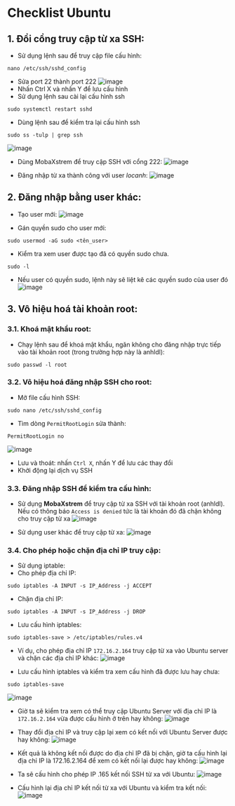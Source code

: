 # Checklist Ubuntu
## 1. Đổi cổng truy cập từ xa SSH:
- Sử dụng lệnh sau để truy cập file cấu hình:
```shell
nano /etc/ssh/sshd_config
```
- Sửa port 22 thành port 222
![image](https://github.com/user-attachments/assets/23d8418a-f11b-45cb-baf9-b493f35857b4)
- Nhấn Ctrl X và nhấn Y để lưu cấu hình 
- Sử dụng lệnh sau cài lại cấu hình ssh
```
sudo systemctl restart sshd
```
- Dùng lệnh sau để kiểm tra lại cấu hình ssh
```
sudo ss -tulp | grep ssh
```
![image](https://github.com/user-attachments/assets/8f9d4998-e527-411d-b9cf-8aa6f07160e4)

- Dùng MobaXstrem để truy cập SSH với cổng 222:
![image](https://github.com/user-attachments/assets/10dd9f3b-6555-494c-8436-3a90d35cb58a)

- Đăng nhập từ xa thành công với user *locanh*:
![image](https://github.com/user-attachments/assets/1816c887-9192-44a9-a743-4e053cb8a0be)


## 2. Đăng nhập bằng user khác:
- Tạo user mới:
![image](https://github.com/user-attachments/assets/406b4182-bdad-4f31-a7a2-71710ea11a75)

- Gán quyền sudo cho user mới:
```
sudo usermod -aG sudo <tên_user>
```
- Kiểm tra xem user được tạo đã có quyền sudo chưa.
```
sudo -l
```
- Nếu user có quyền sudo, lệnh này sẽ liệt kê các quyền sudo của user đó
![image](https://github.com/user-attachments/assets/3bbfa0d8-577c-47cc-bb8d-1ea6fa864e56)

## 3. Vô hiệu hoá tài khoản root: 
### 3.1. Khoá mật khẩu root: 
- Chạy lệnh sau để khoá mật khẩu, ngăn không cho đăng nhập trực tiếp vào tài khoản root (trong trường hợp này là anhldl):
```
sudo passwd -l root
```

### 3.2. Vô hiệu hoá đăng nhập SSH cho root:
- Mở file cấu hình SSH:
```
sudo nano /etc/ssh/sshd_config
```
- Tìm dòng `PermitRootLogin` sửa thành:
```
PermitRootLogin no
```
![image](https://github.com/user-attachments/assets/b271380c-150e-4bf7-957a-71a0465ef177)

- Lưu và thoát: nhấn `Ctrl X`, nhấn Y để lưu các thay đổi
- Khởi động lại dịch vụ SSH

### 3.3. Đăng nhập SSH để kiểm tra cấu hình:
- Sử dụng **MobaXstrem** để truy cập từ xa SSH với tài khoản root (anhldl). Nếu có thông báo `Access is denied` tức là tài khoản đó đã chặn không cho truy cập từ xa 
![image](https://github.com/user-attachments/assets/5a2f845e-0c7c-43d6-a09c-cc2ac3abc9b9)

- Sử dụng user khác để truy cập từ xa:
![image](https://github.com/user-attachments/assets/8d787ad8-f8cd-498d-828e-024a65527f53)

### 3.4. Cho phép hoặc chặn địa chỉ IP truy cập: 
- Sử dụng iptable:
- Cho phép địa chỉ IP:
```
sudo iptables -A INPUT -s IP_Address -j ACCEPT
```
- Chặn địa chỉ IP:
```
sudo iptables -A INPUT -s IP_Address -j DROP
```
- Lưu cấu hình iptables:
```
sudo iptables-save > /etc/iptables/rules.v4
```
- Ví dụ, cho phép địa chỉ IP `172.16.2.164` truy cập từ xa vào Ubuntu server và chặn các địa chỉ IP khác:
![image](https://github.com/user-attachments/assets/e856755d-cecf-4069-83b4-4e284a72922f)

- Lưu cấu hình iptables và kiểm tra xem cấu hình đã được lưu hay chưa:
```
sudo iptables-save
```
![image](https://github.com/user-attachments/assets/65210126-f981-48ef-a19f-b9c761bfda17)

- Giờ ta sẽ kiểm tra xem có thể truy cập Ubuntu Server với địa chỉ IP là `172.16.2.164` vừa được cấu hình ở trên hay không:
![image](https://github.com/user-attachments/assets/27850bc3-454b-4da6-bc8b-a0744bd6b066)

- Thay đổi địa chỉ IP và truy cập lại xem có kết nối với Ubuntu Server được hay không:
![image](https://github.com/user-attachments/assets/0ec3e50c-d75d-474d-b1a1-7d6f82e4c461)

- Kết quả là không kết nối được do địa chỉ IP đã bị chặn, giờ ta cấu hình lại địa chỉ IP là 172.16.2.164 để xem có kết nối lại được hay không:
![image](https://github.com/user-attachments/assets/525266c2-692a-46a5-abc3-21f00defa60e)

- Ta sẽ cấu hình cho phép IP .165 kết nối SSH từ xa với Ubuntu:
![image](https://github.com/user-attachments/assets/a79a8a9b-5f57-4ee2-abb7-1f0d83d8faae)

- Cấu hình lại địa chỉ IP kết nối từ xa với Ubuntu và kiểm tra kết nối:
![image](https://github.com/user-attachments/assets/b448617e-739a-4e77-934f-369c6d05a915)

